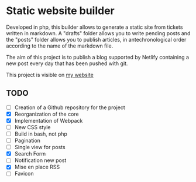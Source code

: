 # Static website builder

Developed in php, this builder allows to generate a static site from tickets written in markdown. A "drafts" folder allows you to write pending posts and the "posts" folder allows you to publish articles, in antechronological order according to the name of the markdown file. 

The aim of this project is to publish a blog supported by Netlify containing a new post every day that has been pushed with git.

This project is visible on [my website](https://www.dorianmongel.fr/)

## TODO
- [ ] Creation of a Github repository for the project
- [x] Reorganization of the core
- [x] Implementation of Webpack
- [ ] New CSS style
- [ ] Build in bash, not php
- [ ] Pagination
- [ ] Single view for posts
- [x] Search Form
- [ ] Notification new post
- [x] Mise en place RSS
- [ ] Favicon